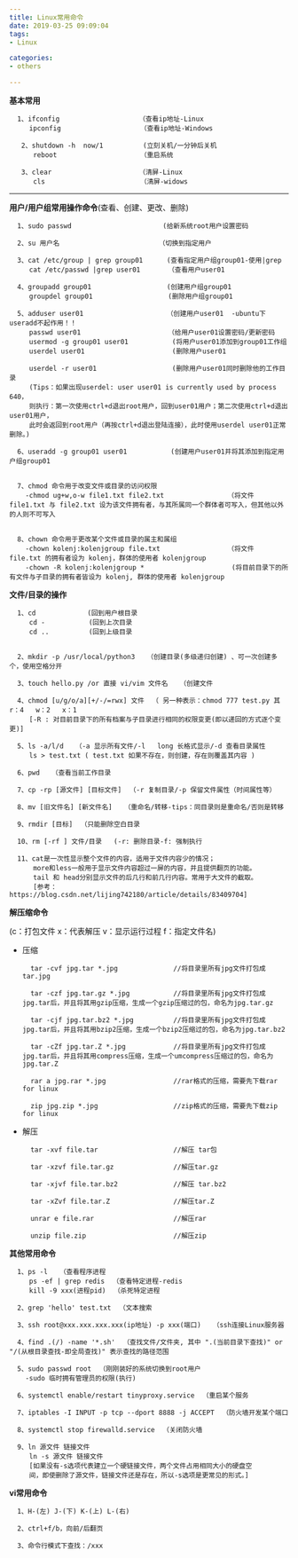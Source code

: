 ```yaml
---
title: Linux常用命令
date: 2019-03-25 09:09:04
tags: 
- Linux

categories:
- others

---
```


**基本常用**
          
      1、ifconfig                    （查看ip地址-Linux
         ipconfig                    （查看ip地址-Windows
               
       2、shutdown -h  now/1          (立刻关机/一分钟后关机
          reboot                     （重启系统
          
       3、clear                      （清屏-Linux
          cls                        （清屏-widows
             
           
---

**用户/用户组常用操作命令**(查看、创建、更改、删除)

      1、sudo passwd                       (给新系统root用户设置密码
      
      2、su 用户名                         （切换到指定用户
      
      3、cat /etc/group | grep group01      (查看指定用户组group01-使用|grep
         cat /etc/passwd |grep user01       （查看用户user01
         
      4、groupadd group01                   (创建用户组group01
         groupdel group01                   (删除用户组group01
         
      5、adduser user01                     （创建用户user01  -ubuntu下useradd不起作用！！
         passwd user01                      （给用户user01设置密码/更新密码
         usermod -g group01 user01           (将用户user01添加到group01工作组
         userdel user01                      (删除用户user01
         
         userdel -r user01                   (删除用户user01同时删除他的工作目录
         (Tips：如果出现userdel: user user01 is currently used by process 640，
         则执行：第一次使用ctrl+d退出root用户，回到user01用户；第二次使用ctrl+d退出user01用户，
         此时会返回到root用户（再按ctrl+d退出登陆连接），此时使用userdel user01正常删除。)
         
      6、useradd -g group01 user01           (创建用户user01并将其添加到指定用户组group01
         
         
      7、chmod 命令用于改变文件或目录的访问权限
        -chmod ug+w,o-w file1.txt file2.txt                （将文件 file1.txt 与 file2.txt 设为该文件拥有者，与其所属同一个群体者可写入，但其他以外的人则不可写入
        
        
      8、chown 命令用于更改某个文件或目录的属主和属组
        -chown kolenj:kolenjgroup file.txt                 （将文件 file.txt 的拥有者设为 kolenj，群体的使用者 kolenjgroup
        -chown -R kolenj:kolenjgroup *                      (将目前目录下的所有文件与子目录的拥有者皆设为 kolenj, 群体的使用者 kolenjgroup

      
**文件/目录的操作**

      1、cd             (回到用户根目录
         cd -           (回到上次目录
         cd ..          (回到上级目录
         

      2、mkdir -p /usr/local/python3   （创建目录(多级递归创建) 、可一次创建多个，使用空格分开

      3、touch hello.py /or 直接 vi/vim 文件名   （创建文件

      4、chmod [u/g/o/a][+/-/=rwx] 文件  （ 另一种表示：chmod 777 test.py 其 r：4   w：2   x：1
         [-R : 对目前目录下的所有档案与子目录进行相同的权限变更(即以递回的方式逐个变更)]

      5、ls -a/l/d   （-a 显示所有文件/-l	long 长格式显示/-d 查看目录属性
         ls > test.txt ( test.txt 如果不存在，则创建，存在则覆盖其内容 )

      6、pwd   （查看当前工作目录

      7、cp -rp [源文件] [目标文件]  （-r 复制目录/-p 保留文件属性（时间属性等）

      8、mv [旧文件名] [新文件名]   （重命名/转移-tips：同目录则是重命名/否则是转移

      9、rmdir [目标]  （只能删除空白目录

      10、rm [-rf ] 文件/目录   (-r: 删除目录-f: 强制执行

      11、cat是一次性显示整个文件的内容，适用于文件内容少的情况；
          more和less一般用于显示文件内容超过一屏的内容，并且提供翻页的功能。
          tail 和 head分别显示文件的后几行和前几行内容。常用于大文件的截取。
          [参考：https://blog.csdn.net/lijing742180/article/details/83409704]
          
**解压缩命令**
    
(c：打包文件 x：代表解压 v：显示运行过程 f：指定文件名)
         
* 压缩


        tar -cvf jpg.tar *.jpg              //将目录里所有jpg文件打包成tar.jpg 
        
        tar -czf jpg.tar.gz *.jpg           //将目录里所有jpg文件打包成jpg.tar后，并且将其用gzip压缩，生成一个gzip压缩过的包，命名为jpg.tar.gz
        
        tar -cjf jpg.tar.bz2 *.jpg          //将目录里所有jpg文件打包成jpg.tar后，并且将其用bzip2压缩，生成一个bzip2压缩过的包，命名为jpg.tar.bz2
        
        tar -cZf jpg.tar.Z *.jpg            //将目录里所有jpg文件打包成jpg.tar后，并且将其用compress压缩，生成一个umcompress压缩过的包，命名为jpg.tar.Z
        
        rar a jpg.rar *.jpg                 //rar格式的压缩，需要先下载rar for linux
        
        zip jpg.zip *.jpg                   //zip格式的压缩，需要先下载zip for linux
        
* 解压
        
        
        tar -xvf file.tar                   //解压 tar包
        
        tar -xzvf file.tar.gz               //解压tar.gz
        
        tar -xjvf file.tar.bz2              //解压 tar.bz2
        
        tar -xZvf file.tar.Z                //解压tar.Z
        
        unrar e file.rar                    //解压rar
        
        unzip file.zip                      //解压zip



**其他常用命令**

      1、ps -l   （查看程序进程
         ps -ef | grep redis  （查看特定进程-redis
         kill -9 xxx(进程pid)  （杀死特定进程

      2、grep 'hello' test.txt  （文本搜索

      3、ssh root@xxx.xxx.xxx.xxx(ip地址) -p xxx(端口)   （ssh连接Linux服务器

      4、find .(/) -name '*.sh'  （查找文件/文件夹, 其中 ".(当前目录下查找)" or "/(从根目录查找-即全局查找)" 表示查找的路径范围

      5、sudo passwd root  （刚刚装好的系统切换到root用户
        -sudo 临时拥有管理员的权限(执行)

      6、systemctl enable/restart tinyproxy.service  （重启某个服务

      7、iptables -I INPUT -p tcp --dport 8888 -j ACCEPT  （防火墙开发某个端口

      8、systemctl stop firewalld.service  （关闭防火墙
         
      9、ln 源文件 链接文件
         ln -s 源文件 链接文件
         [如果没有-s选项代表建立一个硬链接文件，两个文件占用相同大小的硬盘空                  
         间，即使删除了源文件，链接文件还是存在，所以-s选项是更常见的形式。]



**vi常用命令**

      1、H-(左) J-(下) K-(上) L-(右)
      
      2、ctrl+f/b，向前/后翻页
      
      3、命令行模式下查找：/xxx

   